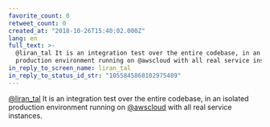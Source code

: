 ```yaml
---
favorite_count: 0
retweet_count: 0
created_at: "2018-10-26T15:40:02.000Z"
lang: en
full_text: >-
  @liran_tal It is an integration test over the entire codebase, in an isolated
  production environment running on @awscloud with all real service instances.
in_reply_to_screen_name: liran_tal
in_reply_to_status_id_str: "1055845868102975489"
---
```


[@liran_tal](https://twitter.com/liran_tal) It is an integration test over the
entire codebase, in an isolated production environment running on
[@awscloud](https://twitter.com/awscloud) with all real service instances.
